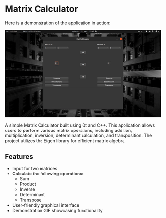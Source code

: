 # Matrix Calculator
Here is a demonstration of the application in action:

![Demo GIF](demo.gif)

A simple Matrix Calculator built using Qt and C++. This application allows users to perform various matrix operations, including addition, multiplication, inversion, determinant calculation, and transposition. The project utilizes the Eigen library for efficient matrix algebra.

## Features

- Input for two matrices
- Calculate the following operations:
  - Sum
  - Product
  - Inverse
  - Determinant
  - Transpose
- User-friendly graphical interface
- Demonstration GIF showcasing functionality

